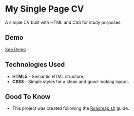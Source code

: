 # My Single Page CV

A simple CV built with HTML and CSS for study purposes.

## Demo

[See Demo](https://armandofk.github.io/My-Single-Page-CV/)

## Technologies Used

- **HTML5** - Semantic HTML structure;
- **CSS3** - Simple styles for a clean and good-looking layout.

## Good To Know

- This project was created following the [Roadmap.sh](https://roadmap.sh/projects/single-page-cv) guide.
